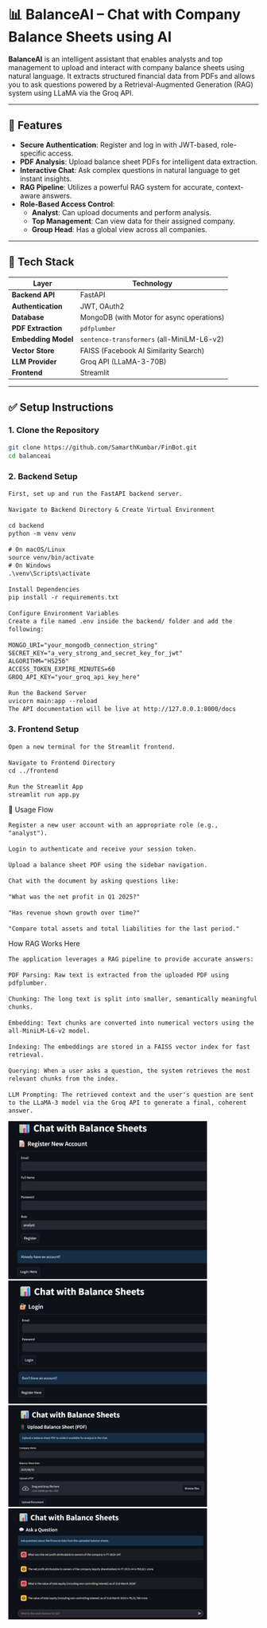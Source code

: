 # 📊 BalanceAI – Chat with Company Balance Sheets using AI

**BalanceAI** is an intelligent assistant that enables analysts and top management to upload and interact with company balance sheets using natural language. It extracts structured financial data from PDFs and allows you to ask questions powered by a Retrieval-Augmented Generation (RAG) system using LLaMA via the Groq API.

---

## 🚀 Features

-   **Secure Authentication**: Register and log in with JWT-based, role-specific access.
-   **PDF Analysis**: Upload balance sheet PDFs for intelligent data extraction.
-   **Interactive Chat**: Ask complex questions in natural language to get instant insights.
-   **RAG Pipeline**: Utilizes a powerful RAG system for accurate, context-aware answers.
-   **Role-Based Access Control**:
    -   **Analyst**: Can upload documents and perform analysis.
    -   **Top Management**: Can view data for their assigned company.
    -   **Group Head**: Has a global view across all companies.

---

## 🧱 Tech Stack

| Layer               | Technology                                |
| ------------------- | ----------------------------------------- |
| **Backend API** | FastAPI                                   |
| **Authentication** | JWT, OAuth2                               |
| **Database** | MongoDB (with Motor for async operations) |
| **PDF Extraction** | `pdfplumber`                              |
| **Embedding Model** | `sentence-transformers` (all-MiniLM-L6-v2)  |
| **Vector Store** | FAISS (Facebook AI Similarity Search)     |
| **LLM Provider** | Groq API (LLaMA-3-70B)                    |
| **Frontend** | Streamlit                                 |

---

## ✅ Setup Instructions

### 1. Clone the Repository

```bash
git clone https://github.com/SamarthKumbar/FinBot.git
cd balanceai

```

### 2. Backend Setup
```
First, set up and run the FastAPI backend server.

Navigate to Backend Directory & Create Virtual Environment

cd backend
python -m venv venv

# On macOS/Linux
source venv/bin/activate
# On Windows
.\venv\Scripts\activate

Install Dependencies
pip install -r requirements.txt

Configure Environment Variables
Create a file named .env inside the backend/ folder and add the following:

MONGO_URI="your_mongodb_connection_string"
SECRET_KEY="a_very_strong_and_secret_key_for_jwt"
ALGORITHM="HS256"
ACCESS_TOKEN_EXPIRE_MINUTES=60
GROQ_API_KEY="your_groq_api_key_here"

Run the Backend Server
uvicorn main:app --reload
The API documentation will be live at http://127.0.0.1:8000/docs

```

### 3. Frontend Setup
```
Open a new terminal for the Streamlit frontend.

Navigate to Frontend Directory
cd ../frontend

Run the Streamlit App
streamlit run app.py

```


🧪 Usage Flow
```
Register a new user account with an appropriate role (e.g., "analyst").

Login to authenticate and receive your session token.

Upload a balance sheet PDF using the sidebar navigation.

Chat with the document by asking questions like:

"What was the net profit in Q1 2025?"

"Has revenue shown growth over time?"

"Compare total assets and total liabilities for the last period."

```


How RAG Works Here

```
The application leverages a RAG pipeline to provide accurate answers:

PDF Parsing: Raw text is extracted from the uploaded PDF using pdfplumber.

Chunking: The long text is split into smaller, semantically meaningful chunks.

Embedding: Text chunks are converted into numerical vectors using the all-MiniLM-L6-v2 model.

Indexing: The embeddings are stored in a FAISS vector index for fast retrieval.

Querying: When a user asks a question, the system retrieves the most relevant chunks from the index.

LLM Prompting: The retrieved context and the user's question are sent to the LLaMA-3 model via the Groq API to generate a final, coherent answer.

```


<img src="Images/image1.png" alt="Register Page" width="400"/>
<img src="Images/image2.png" alt="Login Page" width="400"/>
<img src="Images/image3.png" alt="File Upload Page" width="400"/>
<img src="Images/image4.png" alt="Chat Page" width="400"/>

